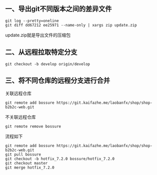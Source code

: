 ## 一、导出git不同版本之间的差异文件
```
git log --pretty=oneline
git diff dd67212 ee25971 --name-only | xargs zip update.zip
```
update.zip就是导出文件的压缩包

## 二、从远程拉取特定分支

```
git checkout -b develop origin/develop
```

## 三、将不同仓库的远程分支进行合并

关联远程仓库
```
git remote add bossure https://git.kaifazhe.me/laobanfx/shop/shop-b2b2c-web.git
```

不关联远程仓库
```
git remote remove bossure
```

流程如下
```
git remote add bossure https://git.kaifazhe.me/laobanfx/shop/shop-b2b2c-web.git
git pull bossure
git checkout -b hotfix_7.2.0 bossure/hotfix_7.2.0
git checkout master
git merge hotfix_7.2.0
```
